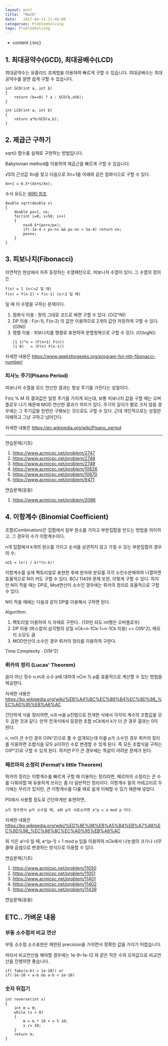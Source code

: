 ```yaml
---
layout: post
title:  "Math"
date:   2017-04-11 11:46:00
categories: ProblemSolving
tags: ProblemSolving
---
```


* content
{:toc}


## 1. 최대공약수(GCD), 최대공배수(LCD)

최대공약수는 유클리드 호제법을 이용하여 빠르게 구할 수 있습니다.
최대공배수는 최대공약수를 알면 쉽게 구할 수 있습니다.

```
int GCD(int a, int b)
{
	return (b==0) ? a : GCD(b,a%b);
}

int LCD(int a, int b)
{
	return a*b/GCD(a,b);
}
```

## 2. 제곱근 구하기
sqrt() 함수를 실제로 구현하는 방법입니다.

Babylonian method를 이용하여 제곱근을 빠르게 구할 수 있습니다.

√S의 근삿값 Xn을 찾고 다음으로 Xn+1을 아래와 같은 점화식으로 구할 수 있다.
```
Xn+1 = 0.5*(Xn+S/Xn);
```

수식 유도는 [WIKI 참조](https://en.wikipedia.org/wiki/Methods_of_computing_square_roots)

```
double sqrt(double x)
{
	double px=1, nx;
	for(int i=0; i<50; i++)
	{
		nx=0.5*(px+x/px);
        if(-1e-4 < px-nx && px-nx < 1e-4) return nx;
        px=nx;
	}
}

```

## 3. 피보나치(Fibonacci)
자연적인 현상에서 자주 등장하는 수열패턴으로, 피보나치 수열이 있다. 그 수열의 정의는
```
f(n) = 1 (n＜=2 일 때)
f(n) = f(n-2) + f(n-1) (n＞2 일 때)
```

일 때 이 수열을 구하는 문제이다.

1. 점화식 이용 : 정의 그대로 코드로 짜면 구할 수 있다. (O(2^N))
2. DP 이용 : F(n-1), F(n-2) 의 값만 이용하므로 2개의 값만 저장하여 구할 수 있다. (O(N))
3. 행렬 이용 : 피보나치를 행렬로 표현하여 분할정복으로 구할 수 있다. (O(logN))
   ```
   (1 1)^n = (F(n+1) F(n))
   (1 0)   = (F(n) F(n-1))
   ```

자세한 내용은 https://www.geeksforgeeks.org/program-for-nth-fibonacci-number/

### 피사노 주기(Pisano Period)
피보나치 수열을 모드 연산한 결과는 항상 주기를 가진다는 성질이다.

F(n) % M 의 결과값은 일정 주기를 가지게 되는데, 보통 피보나치 값을 구할 때는 오버플로우 나기 때문에 MOD 연산한 결과가 의미가 있다. 주기의 길이가 별로 크지 않을 경우에는 그 주기값을 한번만 구해보는 것으로도 구할 수 있다. 근데 개인적으로는 성질만 이해하고 그냥 구하고 넘어간다.

자세한 내용은 https://en.wikipedia.org/wiki/Pisano_period

***
연습문제(기초)

1. https://www.acmicpc.net/problem/2747
2. https://www.acmicpc.net/problem/2748
3. https://www.acmicpc.net/problem/2749
4. https://www.acmicpc.net/problem/10826
5. https://www.acmicpc.net/problem/10870
6. https://www.acmicpc.net/problem/9471

연습문제(응용)
1. https://www.acmicpc.net/problem/2086


## 4. 이항계수 (Binomial Coefficient)
조합(Combination)은 집합에서 일부 원소를 가지고 부분집합을 만드는 방법을 의미하고,
그 경우의 수가 이항계수이다.

n개 집합에서 k개의 원소를 가지고 순서를 상관하지 않고 가질 수 있는 부분집합의 경우의 수:
```
nCk = (n!) / k!*(n-k)!
```

이항계수를 실제 팩토리얼로 표현한 후에 분자와 분모를 각각 소인수분해하여 나열하면 효율적으로 N이 커도 구할 수 있다.
BOJ 11439 문제 또한, 이렇게 구할 수 있다. 하지만 N이 작을 때는 DP로, Mod연산이 소수인 경우에는 뤼카의 정리로 효율적으로 구할 수 있다.

N이 작을 때에는 다음과 같이 DP를 이용해서 구하면 된다.

Algorithm:
1. 팩토리얼 이용하여 식 자체로 구한다.. (13!만 되도 int형은 오버플로우)
2. DP 이용 (파스칼의 삼각형의 성질 nCk=n-1Ck-1+n-1Ck 이용) => O(N^2), 메모리 소모도 큼
3. MOD연산이 소수인 경우 뤼카의 정리를 이용하여 구한다.

Time Complexity : O(N^2)

### 뤼카의 정리 (Lucas' Theorem)
음이 아닌 정수 n,m과 소수 p에 대하여 nCm % p를 효율적으로 계산할 수 있는 방법을 제공한다.

자세한 내용은 https://ko.wikipedia.org/wiki/%EB%A4%BC%EC%B9%B4%EC%9D%98_%EC%A0%95%EB%A6%AC

간단하게 식을 정리하면, n과 m을 p진법으로 전개한 식에서 각각의 계수의 조합값을 모두 곱한 것과 같다. 만약 전개식에서 등장한 조합 nCk에서 k가 더 큰 경우 결과는 0이 된다.

n, m이 큰 수인 경우 O(N^2)으로 풀 수 없게되는데 이를 p가 소수인 경우 뤼카의 정리를 이용하면 조합식을 모두 p이하인 수로 변경할 수 있게 된다. 즉 모든 조합식을 구하는 O(P^2)로 구할 수 있게 된다. 하지만 P가 큰 경우에는 똑같이 어려운 문제가 된다.


### 페르마의 소정리 (Fermat's little Theorem)
뤼카의 정리는 이항계수를 빠르게 구할 때 이용하는 정리라면, 페르마의 소정리는 큰 수를 다뤄야할 때 유용하게 쓰이는 좀 더 일반적인 정리이다. 이항계수 밑의 카테고리로 두기에는 무리가 있지만, 큰 이항계수를 다룰 때로 쉽게 이해할 수 있기 때문에 넣었다.

PS에서 사용할 정도로 간단하게만 표현하면,
```
a가 정수면서 p가 소수일 때, a와 p가 서로소라면 a^p = a mod p 이다.
```
자세한 내용은 https://ko.wikipedia.org/wiki/%ED%8E%98%EB%A5%B4%EB%A7%88%EC%9D%98_%EC%86%8C%EC%A0%95%EB%A6%AC


위 식은 a!=0 일 때, a^(p-1) = 1 mod p 임을 이용하여 nCk에서 나눗셈의 크기나 너무 클때 곱셈으로 변경하는 방식으로 이용할 수 있다.

연습문제(기초)

1. https://www.acmicpc.net/problem/11050
2. https://www.acmicpc.net/problem/11051
3. https://www.acmicpc.net/problem/11401
4. https://www.acmicpc.net/problem/11402
5. https://www.acmicpc.net/problem/11439

연습문제(응용)


## ETC.. 가벼운 내용

### 부동 소수점의 비교 연산
부동 소수점 소수표현은 제한된 precision을 가지면서 정확한 값을 가지기 어렵습니다.

따라서 비교연산을 해야할 경우에는 1e-9~1e-12 와 같은 작은 수의 오차값으로 비교연산을 진행하면 좋습니다.

```
if( fabs(a-b) < 1e-10)) or
if(-1e-10 < a-b && a-b < 1e-10)
```

### 숫자 뒤집기
```
int reverse(int x)
{
	int m = 0;
	while (x > 0)
	{
        m = m * 10 + x % 10;
        x /= 10;
	}
	return m;
}

```